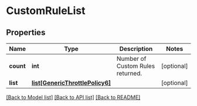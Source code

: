 # CustomRuleList

## Properties
Name | Type | Description | Notes
------------ | ------------- | ------------- | -------------
**count** | **int** | Number of Custom Rules returned.  | [optional] 
**list** | [**list[GenericThrottlePolicy6]**](GenericThrottlePolicy6.md) |  | [optional] 

[[Back to Model list]](../README.md#documentation-for-models) [[Back to API list]](../README.md#documentation-for-api-endpoints) [[Back to README]](../README.md)


